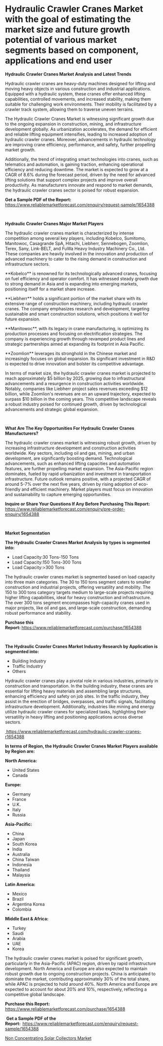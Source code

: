 <p><h1>Hydraulic Crawler Cranes Market with the goal of estimating the market size and future growth potential of various market segments based on component, applications and end user</h1></p><p><strong>Hydraulic Crawler Cranes Market Analysis and Latest Trends</strong></p>
<p><p>Hydraulic crawler cranes are heavy-duty machines designed for lifting and moving heavy objects in various construction and industrial applications. Equipped with a hydraulic system, these cranes offer enhanced lifting capabilities, controlled movements, and increased stability, making them suitable for challenging work environments. Their mobility is facilitated by a crawler track system, allowing them to traverse uneven terrains.</p><p>The Hydraulic Crawler Cranes Market is witnessing significant growth due to the ongoing expansion in construction, mining, and infrastructure development globally. As urbanization accelerates, the demand for efficient and reliable lifting equipment intensifies, leading to increased adoption of hydraulic crawler cranes. Moreover, advancements in hydraulic technology are improving crane efficiency, performance, and safety, further propelling market growth.</p><p>Additionally, the trend of integrating smart technologies into cranes, such as telematics and automation, is gaining traction, enhancing operational efficiency and reducing downtime. The market is expected to grow at a CAGR of 8.6% during the forecast period, driven by the need for advanced lifting solutions that support complex projects and improve overall productivity. As manufacturers innovate and respond to market demands, the hydraulic crawler cranes sector is poised for robust expansion.</p></p>
<p><strong>Get a Sample PDF of the Report:&nbsp;</strong> <a href="https://www.reliablemarketforecast.com/enquiry/request-sample/1654388?utm_campaign=2235&utm_medium=2&utm_source=Github&utm_content=ia&utm_term=11042025&utm_id=hydraulic-crawler-cranes">https://www.reliablemarketforecast.com/enquiry/request-sample/1654388</a></p>
<p>&nbsp;</p>
<p><strong>Hydraulic Crawler Cranes Major Market Players</strong></p>
<p><p>The hydraulic crawler cranes market is characterized by intense competition among several key players, including Kobelco, Sumitomo, Manitowoc, Casagrande SpA, Hitachi, Liebherr, Sennebogen, Zoomlion, Terex, Sany, Link-BELT, and FuWa Heavy Industry Machinery Co., Ltd. These companies are heavily involved in the innovation and production of advanced machinery to cater to the rising demand in construction and infrastructure sectors.</p><p>**Kobelco** is renowned for its technologically advanced cranes, focusing on fuel efficiency and operator comfort. It has witnessed steady growth due to strong demand in Asia and is expanding into emerging markets, positioning itself for a market share increase. </p><p>**Liebherr** holds a significant portion of the market share with its extensive range of construction machinery, including hydraulic crawler cranes. The company emphasizes research and development, targeting sustainable and smart construction solutions, which positions it well for future expansion.</p><p>**Manitowoc**, with its legacy in crane manufacturing, is optimizing its production processes and focusing on electrification strategies. The company is experiencing growth through revamped product lines and strategic partnerships aimed at expanding its footprint in Asia Pacific.</p><p>**Zoomlion** leverages its stronghold in the Chinese market and increasingly focuses on global expansion. Its significant investment in R&D is expected to drive innovation and bolster its competitive advantage.</p><p>In terms of market size, the hydraulic crawler cranes market is projected to reach approximately $5 billion by 2025, growing due to infrastructural advancements and a resurgence in construction activities worldwide. Notably, companies like Liebherr project sales revenues exceeding $12 billion, while Zoomlion's revenues are on an upward trajectory, expected to surpass $10 billion in the coming years. This competitive landscape reveals a robust industry poised for continued growth, driven by technological advancements and strategic global expansion.</p></p>
<p>&nbsp;</p>
<p><strong>What Are The Key Opportunities For Hydraulic Crawler Cranes Manufacturers?</strong></p>
<p><p>The hydraulic crawler cranes market is witnessing robust growth, driven by increasing infrastructure development and construction activities worldwide. Key sectors, including oil and gas, mining, and urban development, are significantly boosting demand. Technological advancements, such as enhanced lifting capacities and automation features, are further propelling market expansion. The Asia-Pacific region dominates, fueled by rapid urbanization and investment in transportation infrastructure. Future outlook remains positive, with a projected CAGR of around 5-7% over the next five years, driven by rising adoption of eco-friendly and efficient machinery. Market players must focus on innovation and sustainability to capture emerging opportunities.</p></p>
<p><strong>Inquire or Share Your Questions If Any Before Purchasing This Report:</strong> <a href="https://www.reliablemarketforecast.com/enquiry/pre-order-enquiry/1654388?utm_campaign=2235&utm_medium=2&utm_source=Github&utm_content=ia&utm_term=11042025&utm_id=hydraulic-crawler-cranes">https://www.reliablemarketforecast.com/enquiry/pre-order-enquiry/1654388</a></p>
<p>&nbsp;</p>
<p><strong>Market Segmentation</strong></p>
<p><strong>The Hydraulic Crawler Cranes Market Analysis by types is segmented into:</strong></p>
<p><ul><li>Load Capacity:30 Tons-150 Tons</li><li>Load Capacity:150 Tons-300 Tons</li><li>Load Capacity:>300 Tons</li></ul></p>
<p><p>The hydraulic crawler cranes market is segmented based on load capacity into three main categories. The 30 to 150 tons segment caters to smaller construction and industrial projects, offering versatility and mobility. The 150 to 300 tons category targets medium to large-scale projects requiring higher lifting capabilities, ideal for heavy construction and infrastructure. The over 300 tons segment encompasses high-capacity cranes used in major projects, like oil and gas, and large-scale construction, demanding robust performance and stability.</p></p>
<p><strong>Purchase this Report:&nbsp;</strong><a href="https://www.reliablemarketforecast.com/purchase/1654388?utm_campaign=2235&utm_medium=2&utm_source=Github&utm_content=ia&utm_term=11042025&utm_id=hydraulic-crawler-cranes">https://www.reliablemarketforecast.com/purchase/1654388</a></p>
<p>&nbsp;</p>
<p><strong>The Hydraulic Crawler Cranes Market Industry Research by Application is segmented into:</strong></p>
<p><ul><li>Building Industry</li><li>Traffic Industry</li><li>Others</li></ul></p>
<p><p>Hydraulic crawler cranes play a pivotal role in various industries, primarily in construction and transportation. In the building industry, these cranes are essential for lifting heavy materials and assembling large structures, enhancing efficiency and safety on job sites. In the traffic industry, they assist in the erection of bridges, overpasses, and traffic signals, facilitating infrastructure development. Additionally, industries like mining and energy utilize hydraulic crawler cranes for specialized tasks, highlighting their versatility in heavy lifting and positioning applications across diverse sectors.</p></p>
<p><a href="https://www.reliablemarketforecast.com/hydraulic-crawler-cranes-r1654388?utm_campaign=2235&utm_medium=2&utm_source=Github&utm_content=ia&utm_term=11042025&utm_id=hydraulic-crawler-cranes">&nbsp;https://www.reliablemarketforecast.com/hydraulic-crawler-cranes-r1654388</a></p>
<p><strong>In terms of Region, the Hydraulic Crawler Cranes Market Players available by Region are:</strong></p>
<p>
    <p> <strong> North America: </strong>
        <ul>
            <li>United States</li>
            <li>Canada</li>
        </ul>
        </p> 
    <p> <strong> Europe: </strong>
        <ul>
            <li>Germany</li>
            <li>France</li>
            <li>U.K.</li>
            <li>Italy</li>
            <li>Russia</li>
        </ul>
        </p> 
    <p> <strong> Asia-Pacific: </strong>
        <ul>
            <li>China</li>
            <li>Japan</li>
            <li>South Korea</li>
            <li>India</li>
            <li>Australia</li>
            <li>China Taiwan</li>
            <li>Indonesia</li>
            <li>Thailand</li>
            <li>Malaysia</li>
        </ul>
        </p> 
    <p> <strong> Latin America: </strong>
        <ul>
            <li>Mexico</li>
            <li>Brazil</li>
            <li>Argentina Korea</li>
            <li>Colombia</li>
        </ul>
        </p> 
    <p> <strong> Middle East & Africa: </strong>
        <ul>
            <li>Turkey</li>
            <li>Saudi</li>
            <li>Arabia</li>
            <li>UAE</li>
            <li>Korea</li>
        </ul>
    </p>
    </p>
<p><p>The hydraulic crawler cranes market is poised for significant growth, particularly in the Asia-Pacific (APAC) region, driven by rapid infrastructure development. North America and Europe are also expected to maintain robust growth due to ongoing construction projects. China is anticipated to dominate the market, contributing approximately 30% of the total share, while APAC is projected to hold around 40%. North America and Europe are expected to account for about 20% and 10%, respectively, reflecting a competitive global landscape.</p></p>
<p><strong>Purchase this Report: </strong><a href="https://www.reliablemarketforecast.com/purchase/1654388?utm_campaign=2235&utm_medium=2&utm_source=Github&utm_content=ia&utm_term=11042025&utm_id=hydraulic-crawler-cranes">https://www.reliablemarketforecast.com/purchase/1654388</a></p>
<p>&nbsp;<strong>Get a Sample PDF of the Report:&nbsp;&nbsp;</strong><a href="https://www.reliablemarketforecast.com/enquiry/request-sample/1654388?utm_campaign=2235&utm_medium=2&utm_source=Github&utm_content=ia&utm_term=11042025&utm_id=hydraulic-crawler-cranes">https://www.reliablemarketforecast.com/enquiry/request-sample/1654388</a></p>
<p><strong></strong></p>
<p><p><a href="https://github.com/zakkistuey/Market-Research-Report-List-1/blob/main/non-concentrating-solar-collectors-market.md?utm_campaign=2235&utm_medium=2&utm_source=Github&utm_content=ia&utm_term=11042025&utm_id=hydraulic-crawler-cranes">Non Concentrating Solar Collectors Market</a></p></p>